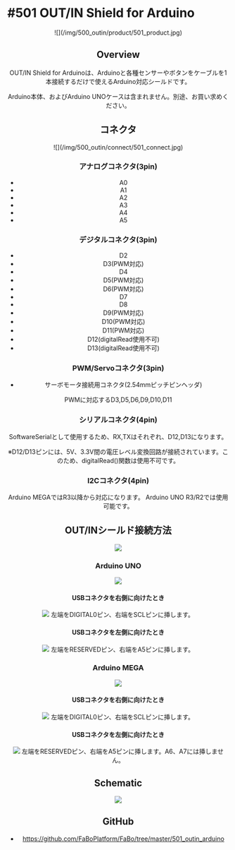 # #501 OUT/IN Shield for Arduino

<center>![](/img/500_outin/product/501_product.jpg)
<!--COLORME-->

## Overview
OUT/IN Shield for Arduinoは、Arduinoと各種センサーやボタンをケーブルを1本接続するだけで使えるArduino対応シールドです。

Arduino本体、およびArduino UNOケースは含まれません。別途、お買い求めください。

## コネクタ
<center>![](/img/500_outin/connect/501_connect.jpg)

### アナログコネクタ(3pin)
- A0
- A1
- A2
- A3
- A4
- A5

### デジタルコネクタ(3pin)
- D2
- D3(PWM対応)
- D4
- D5(PWM対応)
- D6(PWM対応)
- D7
- D8
- D9(PWM対応)
- D10(PWM対応)
- D11(PWM対応)
- D12(digitalRead使用不可)
- D13(digitalRead使用不可)

### PWM/Servoコネクタ(3pin)
- サーボモータ接続用コネクタ(2.54mmピッチピンヘッダ)

PWMに対応するD3,D5,D6,D9,D10,D11

### シリアルコネクタ(4pin)
SoftwareSerialとして使用するため、RX,TXはそれぞれ、D12,D13になります。

※D12/D13ピンには、5V、3.3V間の電圧レベル変換回路が接続されています。このため、digitalRead()関数は使用不可です。

### I2Cコネクタ(4pin)
Arduino MEGAではR3以降から対応になります。
Arduino UNO R3/R2では使用可能です。

## OUT/INシールド接続方法
![](/img/500_outin/docs/501_docs_001.jpg)

### Arduino UNO
![](/img/500_outin/docs/501_docs_002.jpg)

#### USBコネクタを右側に向けたとき
![](/img/500_outin/docs/501_docs_003.jpg)
左端をDIGITAL0ピン、右端をSCLピンに挿します。

#### USBコネクタを左側に向けたとき
![](/img/500_outin/docs/501_docs_004.jpg)
左端をRESERVEDピン、右端をA5ピンに挿します。

### Arduino MEGA
![](/img/500_outin/docs/501_docs_005.jpg)

#### USBコネクタを右側に向けたとき
![](/img/500_outin/docs/501_docs_006.jpg)
左端をDIGITAL0ピン、右端をSCLピンに挿します。

#### USBコネクタを左側に向けたとき
![](/img/500_outin/docs/501_docs_007.jpg)
左端をRESERVEDピン、右端をA5ピンに挿します。A6、A7には挿しません。

## Schematic
![](/img/500_outin/schematic/501_outin_arduino.png)

## GitHub
- https://github.com/FaBoPlatform/FaBo/tree/master/501_outin_arduino
